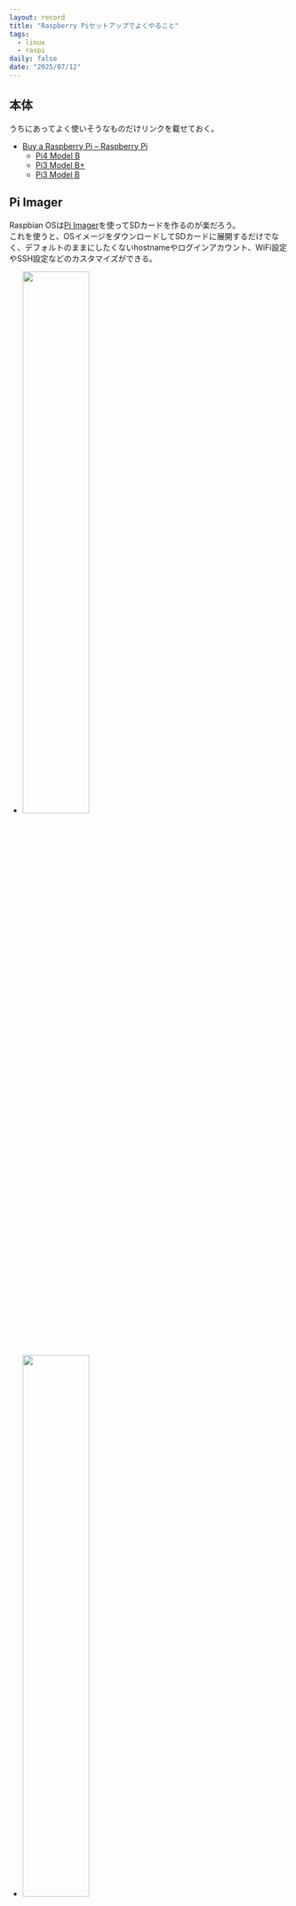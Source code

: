 ```yaml
---
layout: record
title: "Raspberry Piセットアップでよくやること"
tags:
  - linux
  - raspi
daily: false
date: "2025/07/12"
---
```


## 本体

うちにあってよく使いそうなものだけリンクを載せておく。

* [Buy a Raspberry Pi – Raspberry Pi](https://www.raspberrypi.com/products/)
  * [Pi4 Model B](https://www.raspberrypi.com/products/raspberry-pi-4-model-b/)
  * [Pi3 Model B+](https://www.raspberrypi.com/products/raspberry-pi-3-model-b-plus/)
  * [Pi3 Model B](https://www.raspberrypi.com/products/raspberry-pi-3-model-b/)

## Pi Imager

Raspbian OSは[Pi Imager](https://www.raspberrypi.com/software/)を使ってSDカードを作るのが楽だろう。  
これを使うと、OSイメージをダウンロードしてSDカードに展開するだけでなく、デフォルトのままにしたくないhostnameやログインアカウント、WiFi設定やSSH設定などのカスタマイズができる。

* <a href="images/imager1.png"><img src="images/imager1.png"  width="50%"></a>
* <a href="images/imager2.png"><img src="images/imager2.png"  width="50%"></a>

私はWindows版のv1.9.4を使ったのだが、いくつかうまくいかなかった。
詳しいことは調べていないのでやり方が悪かっただけかもしれない。

* SSHは有効になったが`authorized_keys`が設定されなかった
  * パスワード認証は設定できた
  * ログインしてから自分で`authorized_keys`や`sshd_config`を書き直した
* WiFiの設定ができていなかった
  * 有線LANで接続した
  * ログインして`wlan0`が無効になっていたので、`rfkill unblock`して`ifconfig up`したあと`raspi-config`で設定した

```console
# unblockされている
$ rfkill
ID TYPE      DEVICE      SOFT      HARD
 0 bluetooth hci0   unblocked unblocked
 1 wlan      phy0   unblocked unblocked

# 確認
$ nmcli device status
DEVICE         TYPE      STATE                   CONNECTION
wlan0          wifi      connected               <SSID名>
lo             loopback  connected (externally)  lo
p2p-dev-wlan0  wifi-p2p  disconnected            --
eth0           ethernet  unavailable             --
```

`nmtui`はGUIで操作できるので楽だ。`LANG=C`などしておかないと文字化けするかもしれない。

WiFi接続する場合、WiFiルータでネットワークの分離や隔離のような機能を有効にしているとSSH接続などができないかもしれない。

### UARTの有効化

![image](images/imager3.png)

microSDカードの`config.txt`に`enable_uart=1`を追加。セクションのどこがよいかわからないので、セクションが無いところに追加した。
USBシリアル変換をつないでTeraTermで動かすことができた。

Prolificのチップが古いとWindowsではドライバが接続を拒否するかもしれない。
偽物チップが出回ったのでそうなったようだ。  
問題ないUSBシリアル変換機器を持っていると残念なところだが、ネットで検索してみるのも良いだろう。

## ストレージの追加

SDカードではいろいろ足りないので外部ストレージを付けたくなる。  
その場合はUSBを使うことになるだろう。

Raspberry Pi3までは USB2.0のポートだけで、それ以降になるとUSB3.0のポートが加わる。  
なお、USB2.0は480Mbps、USB3.0は5Gbps、USB3.1 Gen2は10Gbpsとなっている。  
今では USB3.0という名称はなく、USB3.1 Gen1ということになっているのだとか。  
正式な情報を見たわけではないので、自分で調べた方がよいだろう。

### デバイス探し

SATA-USBケーブルに接続したSSDをRaspberry Pi3に挿すと`dmesg`にこのようなログが出る。  
Windowsで使っていたNTFSフォーマットのディスクで、ボリューム名は"Free"である。

```dmesg
usb-storage 1-1.2:1.0: USB Mass Storage device detected
usb-storage 1-1.2:1.0: Quirks match for vid 152d pid 0578: 1000000
scsi host0: usb-storage 1-1.2:1.0
scsi 0:0:0:0: Direct-Access     TIMELY                    0801 PQ: 0 ANSI: 6
sd 0:0:0:0: [sda] 234441648 512-byte logical blocks: (120 GB/112 GiB)
sd 0:0:0:0: [sda] Write Protect is off
sd 0:0:0:0: [sda] Mode Sense: 47 00 00 08
sd 0:0:0:0: [sda] Disabling FUA
sd 0:0:0:0: [sda] Write cache: enabled, read cache: enabled, doesn't support DPO or FUA
sd 0:0:0:0: Attached scsi generic sg0 type 0
 sda: sda1
sd 0:0:0:0: [sda] Attached SCSI disk
```

`dmesg`はいろいろなログがあるので`lsblk`の方がわかりやすいか。

```console
 $ lsblk -l
NAME      MAJ:MIN RM   SIZE RO TYPE MOUNTPOINTS
sda         8:0    0 111.8G  0 disk
sda1        8:1    0 111.8G  0 part
mmcblk0   179:0    0  14.8G  0 disk
mmcblk0p1 179:1    0   512M  0 part /boot/firmware
mmcblk0p2 179:2    0  14.3G  0 part /
```

### フォーマット

`sda`であることがわかるので`fdisk`でパーティションの確認をし、今回はパーティションを削除してLinuxパーティションだけ作る。

```console
$ sudo fdisk -l /dev/sda
Disk /dev/sda: 111.79 GiB, 120034123776 bytes, 234441648 sectors
Disk model:
Units: sectors of 1 * 512 = 512 bytes
Sector size (logical/physical): 512 bytes / 512 bytes
I/O size (minimum/optimal): 512 bytes / 512 bytes
Disklabel type: dos
Disk identifier: 0x59ac01ea

Device     Boot Start       End   Sectors   Size Id Type
/dev/sda1        2048 234438655 234436608 111.8G  7 HPFS/NTFS/exFAT

...(中略)...

Device     Boot Start       End   Sectors   Size Id Type
/dev/sda1        2048 234441647 234439600 111.8G 83 Linux
```

作ったパーティション`sda1`をext4でフォーマットする。

```console
$ sudo mkfs -t ext4 /dev/sda1
(略)
```

### UUID

`sda`だと物理過ぎてUSB接続の仕方などで名称が変わってしまうかもしれない。  
IDE接続の時はHDDのジャンパ接続で何かやっていたような気がするが、もう記憶にない。

ともかく、今はUUIDでディスクを識別することができるので、そちらにした方がよい。  
`blkid`では2つUUIDが出力されるが、`/etc/fstab`では`PARTUUID`を使っていた。
OSによって違うらしい。

```console
$ sudo blkid | grep sda
/dev/sda1: LABEL="Free" BLOCK_SIZE="512" UUID="CE04E7D004E7BA1B" TYPE="ntfs" PARTUUID="59ac01ea-01"
```

mount先ディレクトリを作っておけば`mount`できる。

```console
$ sudo mount -t ext4 PARTUUID="59ac01ea-01" /mnt/usb
```

ディレクトリのownerは使用するユーザやグループを設定すると良いだろう。  
hogeさんだけが使うならこんな感じでよいと思う。

```console
$ sudo chown hoge:hoge /mnt/usb
```

### fstab

再起動のたびに`mount`するのは面倒ならば`/etc/fstab`に書いておくとよい。 
項目のどれがなんだったかは忘れやすい([fstab](https://www.man7.org/linux/man-pages/man5/fstab.5.html))。  
項目間はタブ文字かスペースなので、特に4番目はコンマで区切るときにスペースをうっかり挟まないこと。

1. fs_spec: デバイス名 or `PARTUUID`
2. fs_file: マウントポイント
3. fs_vfstype: フォーマット
4. fs_mntops: オプション。特になければ`defaults`。USBだと外すことがあるから`defaults,nofail`が無難か？
5. fs_freq: dumpしない(`0`)かする(`1`)か。特になければ`0`。
6. fs_passno: fsckの順番？ rootファイルシステムは`1`、それ以外は`2`。

`/etc/fstab`に書いてあるデバイスに起動時接続できなかったらpanicになるんじゃなかったっけ・・・？  
心配になったが`findmnt`でチェックできるそうだ。

* [/etc/fstab を書き換えたあとはreboot前に必ずfindmntコマンドで検証しよう #Linux - Qiita](https://qiita.com/interu/items/2cb1d699f3afef2e1bb4)

```console
$ sudo findmnt --verify
Success, no errors or warnings detected
```

## Docker

Raspbian OS 64bit の場合は [Debian](https://docs.docker.com/engine/install/debian/)でのインストールを参照する。

インストールは手順通りで良い。

### 保存場所

うちのRaspberry Pi3はMicroSDにOSを焼いて立ち上げている。  
USBストレージからも立ち上げることはできるそうだ。

* [Raspberry pi 3 Model B+ を USB SSD から起動する - Raspberry Pi 備忘録 / Mbedもあるよ！](https://pongsuke.hatenablog.com/entry/2018/08/15/183341)

何を気にしているかというと、MicroSD は容量も大きくないし高頻度なアクセスは心配なので極力SSDに逃がしたいのだ。  
dockerは自分が使う気がなくてもツールが要求するのでインストールするのだが、
お試しで動かしたプロジェクトの残骸が残りっぱなしになったりしやすい。  
面倒ごとを回避するなら、保存場所を容量が大きいストレージにするとよいだろう。速度は落ちるかもしれんが。

* [Dockerイメージの格納場所を変更する方法](https://zenn.dev/karaage0703/articles/46195947629c35)

ここまできれいにしなくても、`/var/lib/docker/`に保存されることが分かるなら、ディレクトリごと移動してシンボリックリンクしておけばよいだろう。

### group

rootではないユーザでも使えるようにしておくと便利だろう。

* [Post-installation steps - Docker Docs](https://docs.docker.com/engine/install/linux-postinstall/)

```console
$ sudo usermod -aG docker $USER
```

## Swap file

Rustのプロジェクトのせいかどうかは分からないが、`cargo build`はかなりメモリを消費すると思っている。  
Raspbian OSをインストールするとSwap file無しになっているのだが、メモリが足りずにビルドに失敗することがある。
そうでなくても、メモリが不足すると全体的に不安定になるので、それくらいだったらSwap fileを設定した法が精神的によろしい。

よくわからないのが"dphys-swapfile"だ。  
`swapon -s`で見ると`/var/swap`だけがある。  
これを`systemctl stop`で止めると、何も出てこない。  
つまり、これでswapファイルの制御ができているはずだ。
ならばこちらのサイトのように`/etc/dphys-swapfile`を書き換えるのが自然な気がする。

* [Raspberry PIにてSWAPファイルのリサイズ #RaspberryPi - Qiita](https://qiita.com/neomi/items/9212885b7c08a17f1572)

ただ、今までのRaspberry Piは`dd`コマンドでswapfileを作る方式の説明が多かったように思う。

* [Raspberry PiにSwapファイルを作成する - 作業中のメモ](https://workspacememory.hatenablog.com/entry/2021/03/27/230512)

```console
$ sudo systemctl stop dphys-swapfile
$ swapon -s
$ sudo vi /etc/dphys-swapfile
```

編集内容
```
CONF_SWAPFILE=/mnt/usb/swapfile
CONF_SWAPSIZE=2048
```

続き

```console
$ sudo dphys-swapfile setup
$ sudo dphys-swapfile swapon
$ sudo systemctl start dphys-swapfile
$ swapon -s
Filename                                Type            Size            Used            Priority
/mnt/usb/swapfile                       file            2097148         1059288         -2
$ sudo rm /var/swap
```

これで見た目上は成り立っている。  
`dphys-swapfile`は以前からあったと思うのだが、なぜこの方式ではなくわざわざ`dd`でファイルを作っていたのだろうか。
単に私が目にした記事がそうだっただけで、設定ファイルを書き換える方式も説明されていたのだろうか。。。

